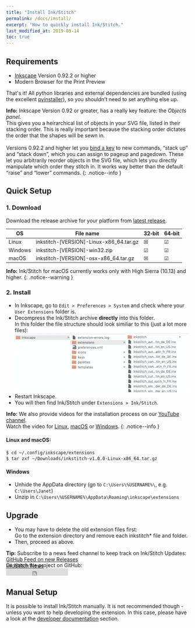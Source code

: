 ```yaml
---
title: "Install Ink/Stitch"
permalink: /docs/install/
excerpt: "How to quickly install Ink/Stitch."
last_modified_at: 2019-03-14
toc: true
---
```


## Requirements

* [Inkscape](https://inkscape.org/) Version 0.92.2 or higher
* Modern Browser for the Print Preview

That's it!  All python libraries and external dependencies are bundled (using the excellent [pyinstaller](http://www.pyinstaller.org)), so you shouldn't need to set anything else up.

**Info:** Inkscape Version 0.92 or greater, has a really key feature: the *Objects panel*.<br>
This gives you a heirarchical list of objects in your SVG file, listed in their stacking order. This is really important because the stacking order dictates the order that the shapes will be sewn in.<br><br>
Versions 0.92.2 and higher let you [bind a key](/docs/customize/#shortcut-keys) to new commands, “stack up” and “stack down”, which you can assign to pageup and pagedown. These let you arbitrarily reorder objects in the SVG file, which lets you directly manipulate which order they stitch in. It works way better than the default “raise” and “lower” commands.
{: .notice--info }

## Quick Setup

### 1. Download
Download the release archive for your platform from [latest release](https://github.com/inkstitch/inkstitch/releases/latest).

OS|File name|32&#8209;bit|64&#8209;bit
---|---|---|---
Linux|inkstitch-[VERSION]-Linux-x86_64.tar.gz|☒|☑
Windows|inkstitch-[VERSION]-win32.zip|☑|☑
macOS|inkstitch-[VERSION]-osx-x86_64.tar.gz|☒|☑

**Info:** Ink/Stitch for macOS currently works only with High Sierra (10.13) and higher.
{: .notice--warning }

### 2. Install
 * In Inkscape, go to `Edit > Preferences > System` and check where your `User Extensions` folder is.
 * Decompress the Ink/Stitch archive **directly** into this folder.<br />
   In this folder the file structure should look similiar to this (just a lot more files):
   ![File Structure](/assets/images/docs/en/file_structure.png)
 * Restart Inkscape.
 * You will then find Ink/Stitch under `Extensions > Ink/Stitch`.

**Info:** We also provide videos for the installation process on our <i class="fab fa-youtube"></i> [YouTube channel](https://www.youtube.com/channel/UCJCDCFuT_xQoI55e10HRiRw).<br />
Watch the video for
<i class="fab fa-linux"></i> [Linux](https://www.youtube.com/watch?v=Dkb5UvsZUNg&list=PLvlbfDmZyXG1ORmeqHdp4aP7J71e7icJP&index=2),
<i class="fab fa-apple"></i> [macOS](https://www.youtube.com/watch?v=gmOVLNh9cu8&list=PLvlbfDmZyXG1ORmeqHdp4aP7J71e7icJP&index=3) or
<i class="fab fa-windows"></i> [Windows](https://www.youtube.com/watch?v=U5htzWZSjA8&list=PLvlbfDmZyXG1ORmeqHdp4aP7J71e7icJP&index=4).
{: .notice--info }

#### Linux and macOS:

 ```
 $ cd ~/.config/inkscape/extensions
 $ tar zxf ~/Downloads/inkstitch-v1.0.0-Linux-x86_64.tar.gz
 ```

#### Windows

 * Unhide the AppData directory (go to `C:\Users\%USERNAME%\`, e.g. `C:\Users\Janet`)
 * Unzip in `C:\Users\%USERNAME%\AppData\Roaming\inkscape\extensions`

## Upgrade

 * You may have to delete the old extension files first:<br />
   Go to the extension directory and remove each inkstitch* file and folder.
 * Then, proceed as above.

**Tip:** Subscribe to a news feed channel to keep track on Ink/Stitch Updates:<br />
 <i class="fas fa-fw fa-rss-square" aria-hidden="true" style="color: #ffb400;"></i> [GitHub Feed on new Releases](https://github.com/inkstitch/inkstitch/releases.atom)<br>
 <i class="fas fa-fw fa-rss-square" aria-hidden="true" style="color: #ffb400;"></i> [Ink/Stitch News](/feed.xml)<br />
{: .notice--info }

<p class="notice--info" style="margin-top: -3.5em !important;">Or watch the project on GitHub:<br /><iframe style="display: inline-block;" src="https://ghbtns.com/github-btn.html?user=inkstitch&repo=inkstitch&type=watch&count=true&v=2" frameborder="0" scrolling="0" width="170px" height="20px"></iframe></p>

## Manual Setup

It is possible to install Ink/Stitch manually. It is not recommended though - unless you want to help developing the extension.
In this case, please have a look at the [developer documentation](/developers/inkstitch/manual-setup/) section.

